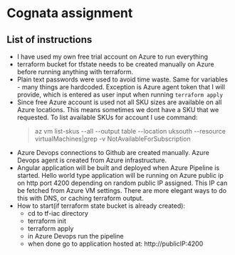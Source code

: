 # Cognata assignment
## List of instructions
- I have used my own free trial account on Azure to run everything
- terraform bucket for tfstate needs to be created manually on Azure before running anything with terraform.
- Plain text passwords were used to avoid time waste. Same for variables - many things are hardcoded. Exception is Azure agent token that I will provide, which is entered as user input when running `terraform apply`
- Since free Azure account is used not all SKU sizes are available on all Azure locations. This means sometimes we dont have a SKU that we requested. To list available SKUs for account I use command:
     > az vm list-skus  --all --output table --location uksouth --resource virtualMachines|grep -v NotAvailableForSubscription
- Azure Devops connections to Github are created manually. Azure Devops agent is created from Azure infrastructure.
- Angular application will be built and deployed when Azure Pipeline is started. Hello world type application will be running on Azure public ip on http port 4200 depending on random public IP assigned. This IP can be fetched from Azure VM settings. There are more elegant ways to do this with DNS, or caching terraform output.
- How to start(if terraform state bucket is already created):
     - cd to tf-iac directory 
     - terraform init
     - terraform apply
     - in Azure Devops run the pipeline
     - when done go to application hosted at: http://publicIP:4200 